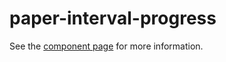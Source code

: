 paper-interval-progress
============

See the [component page](http://ewgenius.github.io/paper-interval-progress) for more information.
